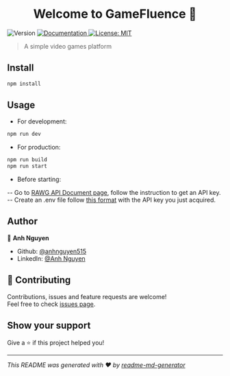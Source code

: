 <h1 align="center">Welcome to GameFluence 👋</h1>
<p>
  <img alt="Version" src="https://img.shields.io/badge/version-1.0.0-blue.svg?cacheSeconds=2592000" />
  <a href="https://github.com/anhnguyen515/game-fluence-2.0#readme" target="_blank">
    <img alt="Documentation" src="https://img.shields.io/badge/documentation-yes-brightgreen.svg" />
  </a>
  <a href="https://github.com/anhnguyen515/game-fluence-2.0/blob/main/LICENSE" target="_blank">
    <img alt="License: MIT" src="https://img.shields.io/badge/License-MIT-yellow.svg" />
  </a>
</p>

> A simple video games platform

## Install

```sh
npm install
```

## Usage

- For development:

```sh
npm run dev
```

- For production:

```sh
npm run build
npm run start
```

- Before starting:

-- Go to [RAWG API Document page](https://rawg.io/apidocs), follow the instruction to get an API key.
-- Create an .env file follow [this format](https://github.com/anhnguyen515/game-fluence-2.0/blob/main/.env.sample) with the API key you just acquired.

## Author

👤 **Anh Nguyen**

- Github: [@anhnguyen515](https://github.com/anhnguyen515)
- LinkedIn: [@Anh Nguyen](https://linkedin.com/in/ndtatuananh)

## 🤝 Contributing

Contributions, issues and feature requests are welcome!<br />Feel free to check [issues page](https://github.com/anhnguyen515/game-fluence-2.0/issues).

## Show your support

Give a ⭐️ if this project helped you!

---

_This README was generated with ❤️ by [readme-md-generator](https://github.com/kefranabg/readme-md-generator)_
